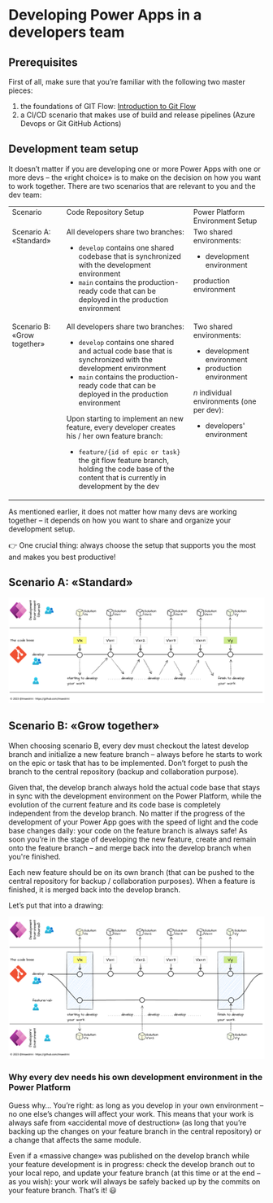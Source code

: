 # Developing Power Apps in a developers team


## Prerequisites
First of all, make sure that you’re familiar with the following two master pieces:

1. the foundations of GIT Flow: [Introduction to Git Flow](../git/Introduction%20to%20Git%20Flow.md)
2. a CI/CD scenario that makes use of build and release pipelines (Azure Devops or Git GitHub Actions)

## Development team setup
It doesn’t matter if you are developing one or more Power Apps with one or more devs – the «right choice» is to make on the decision on how you want to work together.
There are two scenarios that are relevant to you and the dev team:

<table>
  <tr>
    <td valign="top">Scenario</td>
    <td valign="top">Code Repository Setup</td>
    <td valign="top">Power Platform Environment Setup</td>
  </tr>
  <tr>
    <td valign="top">Scenario A: «Standard»</td>
    <td valign="top">All developers share two branches:
      <ul><li><code>develop</code> contains one shared codebase that is synchronized with the development environment
          <li><code>main</code> contains the production-ready code that can be deployed in the production environment
      </ul></td>
    <td valign="top">Two shared environments:
      <ul><li>development environment
      </ul>production environment
    </td>
  </tr>
  <tr>
    <td valign="top">Scenario B: «Grow together»</td>
    <td valign="top">All developers share two branches:
      <ul><li><code>develop</code> contains one shared and actual code base that is synchronized with the development environment
          <li><code>main</code> contains the production-ready code that can be deployed in the production environment
      </ul>
      Upon starting to implement an new feature, every developer creates his / her own feature branch:
      <ul><li><code>feature/{id of epic or task}</code> the git flow feature branch, holding the code base of the content that is currently in development by the dev
      </ul>
    </td>
    <td valign="top">Two shared environments:
      <ul><li>development environment
          <li>production environment
      </ul>
      <i>n</i> individual environments (one per dev):
      <ul><li>developers' environment
      </ul>
    </td>
  </tr>
</table>

As mentioned earlier, it does not matter how many devs are working together – it depends on how you want to share and organize your development setup.

👉 One crucial thing: always choose the setup that supports you the most and makes you best productive!

## Scenario A: «Standard»
![Scenario A](./assets/scenarioA.png)

## Scenario B: «Grow together»
When choosing scenario B, every dev must checkout the latest develop branch and initialize a new feature branch – always before he starts to work on the epic or task that has to be implemented. Don’t forget to push the branch to the central repository (backup and collaboration purpose).

Given that, the develop branch always hold the actual code base that stays in sync with the development environment on the Power Platform, while the evolution of the current feature and its code base is completely independent from the develop branch. No matter if the progress of the development of your Power App goes with the speed of light and the code base changes daily: your code on the feature branch is always safe! As soon you’re in the stage of developing the new feature, create and remain onto the feature branch – and merge back into the develop branch when you're finished. 

Each new feature should be on its own branch (that can be pushed to the central repository for backup / collaboration purposes). 
When a feature is finished, it is merged back into the develop branch.

Let’s put that into a drawing:

![Scenario B](./assets/scenarioB.png)

### Why every dev needs his own development environment in the Power Platform
Guess why… You’re right: as long as you develop in your own environment – no one else’s changes will affect your work. This means that your work is always safe from «accidental move of destruction» (as long that you’re backing up the changes on your feature branch in the central repository) or a change that affects the same module.

Even if a «massive change» was published on the develop branch while your feature development is in progress: check the develop branch out to your local repo, and update your feature branch (at this time or at the end – as you wish): your work will always be safely backed up by the commits on your feature branch. That’s it! 😃